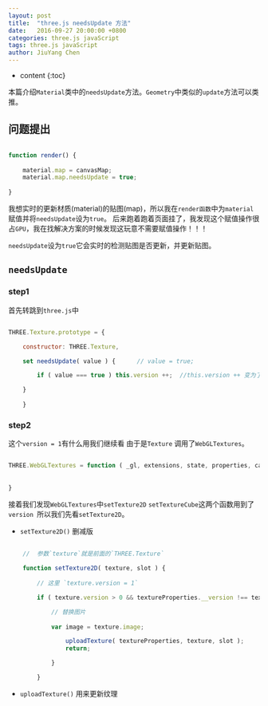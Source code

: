 ```yaml
---
layout: post
title:  "three.js needsUpdate 方法"
date:   2016-09-27 20:00:00 +0800
categories: three.js javaScript
tags: three.js javaScript
author: JiuYang Chen
---
```


* content
{:toc}


本篇介绍`Material`类中的`needsUpdate`方法。`Geometry`中类似的`update`方法可以类推。






## 问题提出

```js

function render() {
    
    material.map = canvasMap;
    material.map.needsUpdate = true;
    
}


```

我想实时的更新材质(material)的贴图(map)，所以我在`render函数`中为`material`赋值并将`needsUpdate`设为`true`。
后来跑着跑着页面挂了，我发现这个赋值操作很占`GPU`，我在找解决方案的时候发现这玩意不需要赋值操作！！！

`needsUpdate`设为`true`它会实时的检测贴图是否更新，并更新贴图。



## `needsUpdate`


### step1

首先转跳到`three.js`中

```js

THREE.Texture.prototype = {

	constructor: THREE.Texture,

	set needsUpdate( value ) {      // value = true;

		if ( value === true ) this.version ++;  //this.version ++ 变为了1;

	}
	
	}


```
### step2

这个`version = 1`有什么用我们继续看 
由于是`Texture` 调用了`WebGLTextures`。


```js

THREE.WebGLTextures = function ( _gl, extensions, state, properties, capabilities, paramThreeToGL, info ) {
    
    
}


```

接着我们发现`WebGLTextures`中`setTexture2D` `setTextureCube`这两个函数用到了`version `所以我们先看`setTexture2D`。

* `setTexture2D()` 删减版

```js
    
    //  参数`texture`就是前面的`THREE.Texture`
    
	function setTexture2D( texture, slot ) {
           
	    // 这里 `texture.version = 1`

		if ( texture.version > 0 && textureProperties.__version !== texture.version ) {

            // 替换图片
            
			var image = texture.image;

				uploadTexture( textureProperties, texture, slot );
				return;

			}

		}


```

* `uploadTexture()` 用来更新纹理












